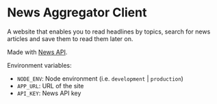 # News Aggregator Client

A website that enables you to read headlines by topics, search for news articles and save them to read them later on.

Made with [News API](https://newsapi.org/).

Environment variables:
- `NODE_ENV`: Node environment (i.e. `development` | `production`)
- `APP_URL`: URL of the site
- `API_KEY`: News API key
